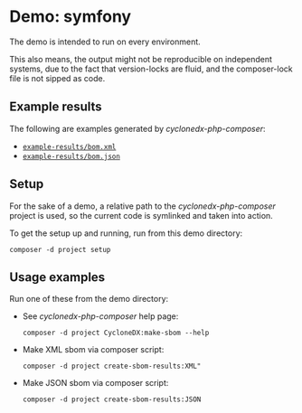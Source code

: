 # Demo: symfony

The demo is intended to run on every environment.

This also means, the output might not be reproducible on independent systems,
due to the fact that version-locks are fluid, and the composer-lock file is not sipped as code.

## Example results

The following are examples generated by _cyclonedx-php-composer_:

* [`example-results/bom.xml`](example-results/bom.xml)
* [`example-results/bom.json`](example-results/bom.json)

## Setup

For the sake of a demo, a relative path to the _cyclonedx-php-composer_ project is used,
so the current code is symlinked and taken into action.

To get the setup up and running, run from this demo directory:

```shell
composer -d project setup
```

## Usage examples

Run one of these from the demo directory:

* See _cyclonedx-php-composer_ help page:

  ```shell
  composer -d project CycloneDX:make-sbom --help 
  ```

* Make XML sbom via composer script:

  ```shell
  composer -d project create-sbom-results:XML"
  ```

* Make JSON sbom via composer script:

  ```shell
  composer -d project create-sbom-results:JSON
  ```
